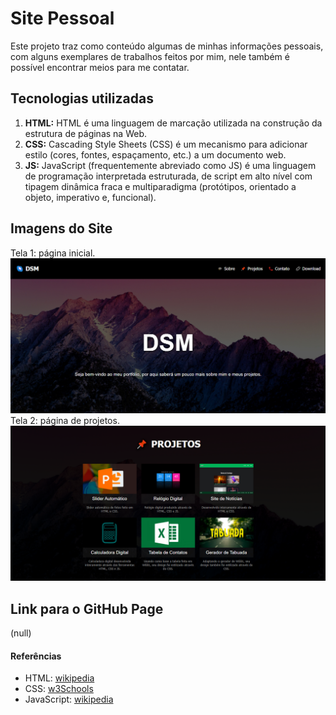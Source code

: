 # Site Pessoal

Este projeto traz como conteúdo algumas de minhas informações pessoais, com alguns exemplares de trabalhos feitos por mim, nele também é possível encontrar meios para me contatar.

## Tecnologias utilizadas

1. **HTML:** HTML é uma linguagem de marcação utilizada na construção da estrutura de páginas na Web.
2. **CSS:** Cascading Style Sheets (CSS) é um mecanismo para adicionar estilo (cores, fontes, espaçamento, etc.) a um documento web.
3. **JS:** JavaScript (frequentemente abreviado como JS) é uma linguagem de programação interpretada estruturada, de script em alto nível com tipagem dinâmica fraca e multiparadigma (protótipos, orientado a objeto, imperativo e, funcional).

## Imagens do Site
Tela 1: página inicial.
![tela 1](/img/1.png)
Tela 2: página de projetos.
![tela2](/img/2.png)

## Link para o GitHub Page
(null)

#### Referências
* HTML: [wikipedia](https://pt.wikipedia.org/wiki/HTML)
* CSS: [w3Schools](https://www.w3schools.com/css/)
* JavaScript: [wikipedia](https://pt.wikipedia.org/wiki/JavasScript)
